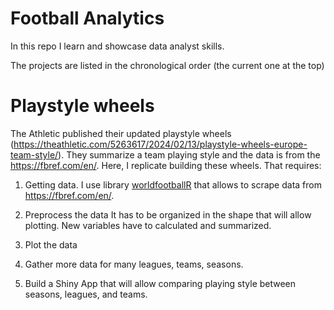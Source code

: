 # Football Analytics

In this repo I learn and showcase data analyst skills.

The projects are listed in the chronological order (the current one at the top)

# Playstyle wheels

The Athletic published their updated playstyle wheels (<https://theathletic.com/5263617/2024/02/13/playstyle-wheels-europe-team-style/>). They summarize a team playing style and the data is from the <https://fbref.com/en/>. Here, I replicate building these wheels. That requires:

1.  Getting data. I use library [worldfootballR](https://github.com/JaseZiv/worldfootballR) that allows to scrape data from <https://fbref.com/en/>.

2.  Preprocess the data It has to be organized in the shape that will allow plotting. New variables have to calculated and summarized.

3.  Plot the data

4.  Gather more data for many leagues, teams, seasons.

5.  Build a Shiny App that will allow comparing playing style between seasons, leagues, and teams.
